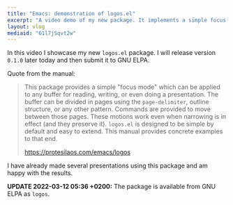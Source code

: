 ```yaml
---
title: "Emacs: demonstration of logos.el"
excerpt: "A video demo of my new package. It implements a simple focus mode."
layout: vlog
mediaid: "61l7jSqvt2w"
---
```


In this video I showcase my new `logos.el` package.  I will release
version `0.1.0` later today and then submit it to GNU ELPA.

Quote from the manual:

> This package provides a simple "focus mode" which can be applied to
> any buffer for reading, writing, or even doing a presentation.  The
> buffer can be divided in pages using the `page-delimiter`, outline
> structure, or any other pattern.  Commands are provided to move
> between those pages.  These motions work even when narrowing is in
> effect (and they preserve it).  `logos.el` is designed to be simple by
> default and easy to extend.  This manual provides concrete examples to
> that end.
> 
> <https://protesilaos.com/emacs/logos>

I have already made several presentations using this package and am
happy with the results.

**UPDATE 2022-03-12 05:36 +0200:** The package is available from GNU
ELPA as `logos`.
